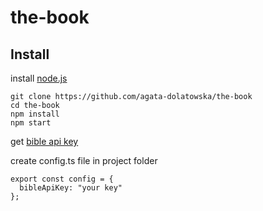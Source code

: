 # the-book

## Install

install [node.js](https://nodejs.org/en/download/)

```
git clone https://github.com/agata-dolatowska/the-book
cd the-book
npm install
npm start
```

get [bible api key](https://scripture.api.bible/)

create config.ts file in project folder

```
export const config = {
  bibleApiKey: "your key"
};
```
